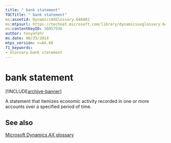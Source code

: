 ```yaml
---
title: " bank statement"
TOCTitle: " bank statement"
ms:assetid: DynamicsAXGlossary.640402
ms:mtpsurl: https://technet.microsoft.com/library/dynamicsaxglossary.640402(v=AX.60)
ms:contentKeyID: 36057936
author: tonyafehr
ms.date: 08/25/2014
mtps_version: v=AX.60
f1_keywords:
- Glossary.bank statement
---
```


# bank statement


[!INCLUDE[archive-banner](includes/archive-banner.md)]

A statement that itemizes economic activity recorded in one or more accounts over a specified period of time.

## See also

[Microsoft Dynamics AX glossary](glossary/microsoft-dynamics-ax-glossary.md)

  


